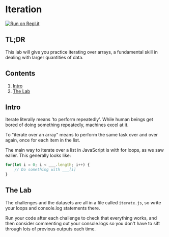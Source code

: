 # Iteration

[![Run on Repl.it](https://repl.it/badge/github/upperlinecode/array-iteration-mini-lab-javascript)](https://repl.it/github/upperlinecode/array-iteration-mini-lab-javascript)

## TL;DR

This lab will give you practice iterating over arrays, a fundamental skill in dealing with larger quantities of data.

## Contents

1. [Intro](#intro)
2. [The Lab](#the-lab)

## Intro

Iterate literally means 'to perform repeatedly'. While human beings get bored of doing something repeatedly, machines excel at it.

To "iterate over an array" means to perform the same task over and over again, once for each item in the list.

The main way to iterate over a list in JavaScript is with for loops, as we saw ealier. This generally looks like:

```javascript
for(let i = 0; i < ___.length; i++) {
    // Do something with ___[i]
}
```

## The Lab

The challenges and the datasets are all in a file called `iterate.js`, so write your loops and console.log statements there.

Run your code after each challenge to check that everything works, and then consider commenting out your console.logs so you don't have to sift through lots of previous outputs each time.
